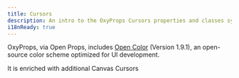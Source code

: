 ```yaml
---
title: Cursors
description: An intro to the OxyProps Cursors properties and classes syntax.
i18nReady: true
---
```


OxyProps, via Open Props, includes <a href="https://yeun.github.io/open-color/" target="_blank">Open Color</a> (Version 1.9.1), an open-source color scheme optimized for UI development.

It is enriched with additional Canvas Cursors